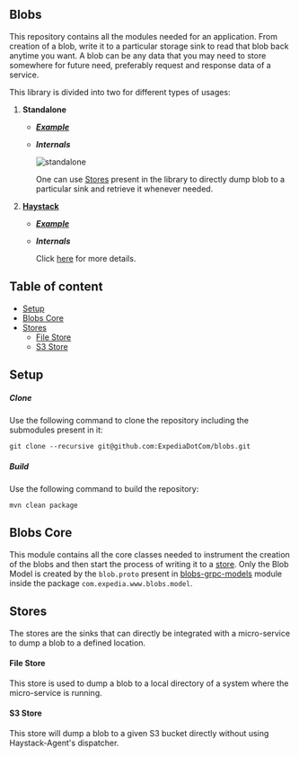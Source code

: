 ## Blobs

This repository contains all the modules needed for an application. From creation of a blob, write it to a particular storage sink to read that blob back anytime you want. A blob can be any data that you may need to store somewhere for future need, preferably request and response data of a service. 

This library is divided into two for different types of usages: 

1. <strong>Standalone</strong>
	
    * <em><strong>[Example](https://github.com/ExpediaDotCom/blobs-example)</strong></em>
    * <em><strong>Internals</strong></em>
		
		![standalone](https://github.com/ExpediaDotCom/blobs/readme-resources/Standalone.png)
		
        One can use [Stores](#stores) present in the library to directly dump blob to a particular sink and retrieve it whenever needed.
    
2. <strong>[Haystack](https://expediadotcom.github.io/haystack/)</strong>

	* <strong><em>[Example](https://github.com/ExpediaDotCom/span-blob-example)</em></strong>
	* <strong><em>Internals</em></strong>

		Click [here](haystack-blobs/README.md) for more details.

## Table of content

- [Setup](#setup)
- [Blobs Core](#blobs-core)
- [Stores](#stores)
	* [File Store](#file-store)
	* [S3 Store](#s3-store)

## Setup

##### Clone

Use the following command to clone the repository including the submodules present in it:

`git clone --recursive git@github.com:ExpediaDotCom/blobs.git`

##### Build

Use the following command to build the repository:

`mvn clean package`

## Blobs Core

This module contains all the core classes needed to instrument the creation of the blobs and then start the process of writing it to a [store](#stores). Only the Blob Model is created by the `blob.proto` present in [blobs-grpc-models](haystack-blobs/README.md#models) module inside the package `com.expedia.www.blobs.model`.

## Stores

The stores are the sinks that can directly be integrated with a micro-service to dump a blob to a defined location.

#### File Store

This store is used to dump a blob to a local directory of a system where the micro-service is running.

#### S3 Store

This store will dump a blob to a given S3 bucket directly without using Haystack-Agent's dispatcher.